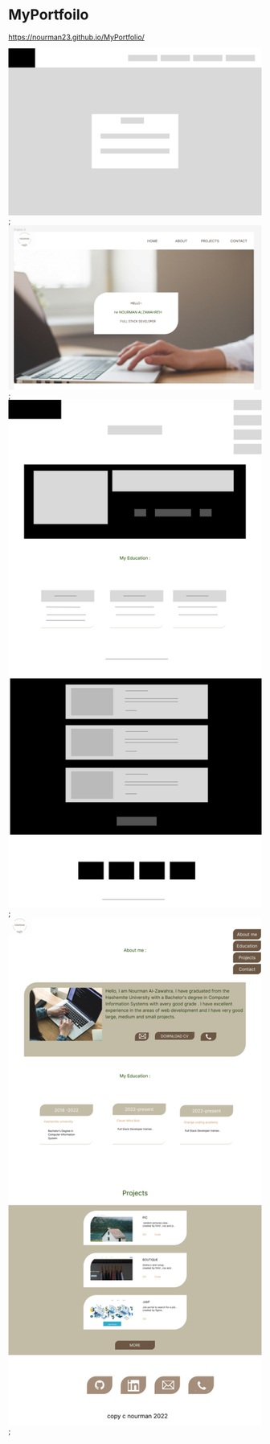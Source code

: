 # MyPortfoilo

https://nourman23.github.io/MyPortfolio/

![](./screenShots/Home%20wireframe.png);
![](./screenShots/Home%20mockup.png);
![](./screenShots/About%20wireframe.png);
![](./screenShots/About%20mockup.png);
